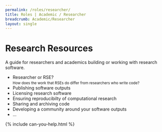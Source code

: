 ```yaml
---
permalink: /roles/researcher/
title: Roles | Academic / Researcher
breadcrumb: Academic/Researcher
layout: single
---
```


# Research Resources

A guide for researchers and academics building or working with research
software.

 - Researcher or RSE?<br/><small>How does the work that RSEs do differ
 from researchers who write code?</small>
 - Publishing software outputs
 - Licensing research software
 - Ensuring reproducibilty of computational research
 - Sharing and archiving code
 - Developing a community around your software outputs
 - ...

 {% include can-you-help.html %}